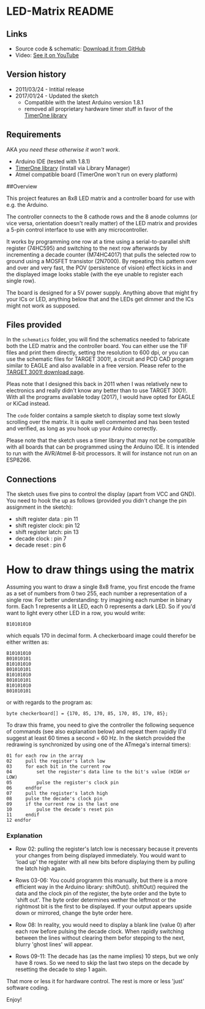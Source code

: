 # LED-Matrix README

## Links

- Source code & schematic: [Download it from GitHub](https://github.com/hmbusch/Arduino-Projects/tree/master/LED-Matrix)
- Video: [See it on YouTube](http://www.youtube.com/watch?v=g0VkgF8Dbhs)

## Version history

- 2011/03/24 - Intitial release
- 2017/01/24 - Updated the sketch
  - Compatible with the latest Arduino version 1.8.1
  - removed all proprietary hardware timer stuff in favor of the [TimerOne library](https://www.pjrc.com/teensy/td_libs_TimerOne.html)

## Requirements

AKA _you need these otherwise it won't work_.

- Arduino IDE (tested with 1.8.1)
- [TimerOne library](https://www.pjrc.com/teensy/td_libs_TimerOne.html) (install via Library Manager)
- Atmel compatible board (TimerOne won't run on every platform) 

##Overview

This project features an 8x8 LED matrix and a controller board for
use with e.g. the Arduino.

The controller connects to the 8 cathode rows and the 8 anode columns 
(or vice versa, orientation doesn't really matter) of the LED matrix
and provides a 5-pin control interface to use with any microcontroller.

It works by programming one row at a time using a serial-to-parallel
shift register (74HC595) and switching to the next row afterwards by
incrementing a decade counter (M74HC4017) that pulls the selected row
to ground using a MOSFET transistor (2N7000). By repeating this pattern
over and over and very fast, the POV (persistence of vision) effect
kicks in and the displayed image looks stable (with the eye unable to
register each single row).

The board is designed for a 5V power supply. Anything above that might
fry your ICs or LED, anything below that and the LEDs get dimmer 
and the ICs might not work as supposed.

## Files provided

In the `schematics` folder, you will find the schematics needed to 
fabricate both the LED matrix and the controller board. You can 
either use the TIF files and print them directly, setting the 
resolution to 600 dpi, or you can use the schematic files for 
TARGET 3001!, a circuit and PCD CAD program similar to EAGLE and
also available in a free version. Please refer to the [TARGET 3001! download page](http://server.ibfriedrich.com/wiki/ibfwikien/index.php/Download).

Pleas note that I designed this back in 2011 when I was relatively
new to electronics and really didn't know any better than to use
TARGET 3001!. With all the programs available today (2017), I would
have opted for EAGLE or KiCad instead.

The `code` folder contains a sample sketch to display some text
slowly scrolling over the matrix. It is quite well commented and
has been tested and verified, as long as you hook up your Arduino
correctly.

Please note that the sketch uses a timer library that may not be
compatible with all boards that can be programmed using the Arduino
IDE. It is intended to run with the AVR/Atmel 8-bit processors. It will
for instance not run on an ESP8266.

## Connections

The sketch uses five pins to control the display (apart from VCC and GND).
You need to hook the up as follows (provided you didn't change the pin
assignment in the sketch):

- shift register data : pin 11
- shift register clock: pin 12
- shift register latch: pin 13
- decade clock        : pin  7
- decade reset        : pin  6

# How to draw things using the matrix

Assuming you want to draw a single 8x8 frame, you first encode the frame
as a set of numbers from 0 two 255, each number a representation of a 
single row. For better understanding: try imagining each number in binary
form. Each 1 represents a lit LED, each 0 represents a dark LED. So if 
you'd want to light every other LED in a row, you would write:

``` 
B10101010 
```

which equals 170 in decimal form. A checkerboard image could therefor
be either written as:

```
B10101010
B01010101
B10101010
B01010101
B10101010
B01010101
B10101010
B01010101
```

or with regards to the program as:

```c_cpp
byte checkerboard[] = {170, 85, 170, 85, 170, 85, 170, 85};
```

To draw this frame, you need to give the controller the following 
sequence of commands (see also explanation below) and repeat them rapidly
(I'd suggest at least 60 times a second = 60 Hz. In the sketch provided
the redrawing is synchronized by using one of the ATmega's internal
timers):

```
01 for each row in the array
02     pull the register's latch low
03     for each bit in the current row
04         set the register's data line to the bit's value (HIGH or LOW)
05         pulse the register's clock pin
06     endfor
07     pull the register's latch high
08     pulse the decade's clock pin 
09     if the current row is the last one
10         pulse the decade's reset pin
11     endif
12 endfor
```
### Explanation

- Row 02: pulling the register's latch low is necessary because it prevents
        your changes from being displayed immediately. You would want to
        'load up' the register with all new bits before displaying them by
        pulling the latch high again.
		
- Rows 03-06: You could programm this manually, but there is a more efficient
            way in the Arduino library: shiftOut(). shiftOut() required the 
            data and the clock pin of the register, the byte order and the
            byte to 'shift out'. The byte order determines wether the 
            leftmost or the rightmost bit is the first to be displayed. 
            If your output appears upside down or mirrored, change the byte
            order here.
			
- Row 08: In reality, you would need to display a blank line (value 0) after 
        each row before pulsing the decade clock. When rapidly switching between
        the lines without clearing them befor stepping to the next, blurry
        'ghost lines' will appear.
		
- Rows 09-11: The decade has (as the name implies) 10 steps, but we only have 8
            rows. So we need to skip the last two steps on the decade by 
            resetting the decade to step 1 again.
			
That more or less it for hardware control. The rest is more or less 'just'
software coding.

Enjoy!
